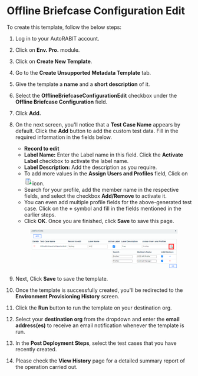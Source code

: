 # Offline Briefcase Configuration Edit

To create this template, follow the below steps:

1. Log in to your AutoRABIT account.
2. Click on **Env. Pro.** module.
3. Click on **Create New Template**.
4. Go to the **Create Unsupported Metadata Template** tab.
5. Give the template a **name** and a **short description** of it.
6. Select the **OfflineBriefcaseConfigurationEdit** checkbox under the **Offline Briefcase Configuration** field.
7. Click **Add.**
8.  On the next screen, you'll notice that a **Test Case Name** appears by default. Click the **Add** button to add the custom test data. Fill in the required information in the fields below.

    * **Record to edit**
    * **Label Name:** Enter the Label name in this field. Click the **Activate Label** checkbox to activate the label name.
    * **Label Description:** Add the description as you require.
    * To add more values in the **Assign Users and Profiles** field, Click on![](<../../../../../../.gitbook/assets/image (8) (1) (1) (1) (1) (1) (1) (1) (1) (1) (1) (1) (1).png>)icon.
    * Search for your profile, add the member name in the respective fields, and select the checkbox **Add/Remove** to activate it.
    * You can even add multiple profile fields for the above-generated test case. Click on the **+** symbol and fill in the fields mentioned in the earlier steps.
    * Click **OK**. Once you are finished, click **Save** to save this page.

    <figure><img src="../../../../../../.gitbook/assets/image (9) (1) (1) (1) (1) (1) (1) (1) (1) (1) (1) (1).png" alt=""><figcaption></figcaption></figure>
9. Next, Click **Save** to save the template.
10. Once the template is successfully created, you'll be redirected to the **Environment Provisioning History** screen.
11. Click the **Run** button to run the template on your destination org.
12. Select your **destination org** from the dropdown and enter the **email address(es)** to receive an email notification whenever the template is run.
13. In the **Post Deployment Steps**, select the test cases that you have recently created.
14. Please check the **View History** page for a detailed summary report of the operation carried out.
